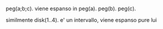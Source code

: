 peg(a;b;c).
viene espanso in peg(a). peg(b). peg(c).

similmente disk(1..4). 
e' un intervallo, viene espanso pure lui

